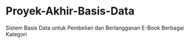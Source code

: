 # Proyek-Akhir-Basis-Data
Sistem Basis Data untuk Pembelian dan Berlangganan E-Book Berbagai Kategori
